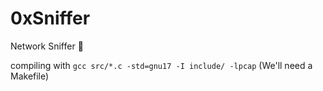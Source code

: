 # 0xSniffer
Network Sniffer 👃

compiling with `gcc src/*.c -std=gnu17 -I include/ -lpcap`
(We'll need a Makefile)
